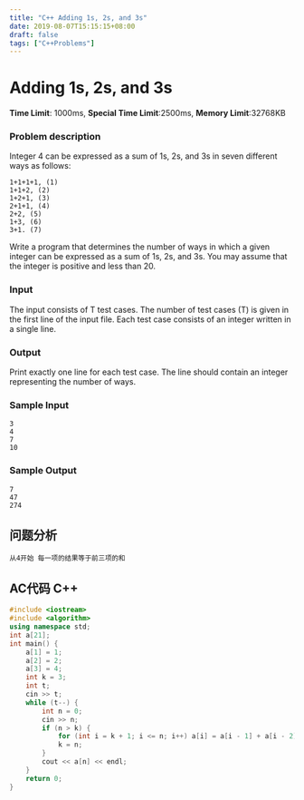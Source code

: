 ```yaml
---
title: "C++ Adding 1s, 2s, and 3s"
date: 2019-08-07T15:15:15+08:00
draft: false
tags: ["C++Problems"]
---
```


# Adding 1s, 2s, and 3s

**Time Limit**: 1000ms, **Special Time Limit**:2500ms, **Memory Limit**:32768KB

### **Problem description**

Integer 4 can be expressed as a sum of 1s, 2s, and 3s in seven different ways as follows:

    1+1+1+1, (1)
    1+1+2, (2)
    1+2+1, (3)
    2+1+1, (4)
    2+2, (5)
    1+3, (6)
    3+1. (7)

Write a program that determines the number of ways in which a given integer can be expressed as a sum of 1s, 2s, and 3s. You may assume that the integer is positive and less than 20.

### **Input**

The input consists of T test cases. The number of test cases (T) is given in the first line of the input file. Each test case consists of an integer written in a single line.

### **Output**

Print exactly one line for each test case. The line should contain an integer representing the number of ways. 

### **Sample Input**
	3
	4
	7
	10
### **Sample Output**
	7
	47
	274

## **问题分析**
	从4开始 每一项的结果等于前三项的和
## AC代码 C++

```cpp
#include <iostream>
#include <algorithm>
using namespace std;
int a[21];
int main() {
	a[1] = 1;
	a[2] = 2;
	a[3] = 4;
	int k = 3;
	int t;
	cin >> t;
	while (t--) {
		int n = 0;
		cin >> n;
		if (n > k) {
			for (int i = k + 1; i <= n; i++) a[i] = a[i - 1] + a[i - 2] + a[i - 3];
			k = n;
		}
		cout << a[n] << endl;
	}
	return 0;
}
```
